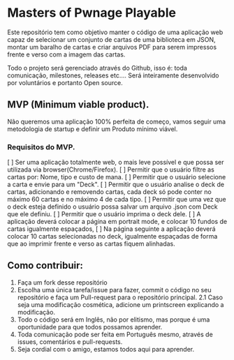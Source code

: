 # Masters of Pwnage Playable

Este repositório tem como objetivo manter o código de uma aplicação web capaz de selecionar um conjunto de cartas de uma biblioteca em JSON, montar um baralho de cartas e criar arquivos PDF para serem impressos frente e verso com a imagem das cartas.

Todo o projeto será gerenciado através do Github, isso é: toda comunicação, milestones, releases etc.... Será inteiramente desenvolvido por voluntários e portanto Open source.

## MVP (Minimum viable product).
Não queremos uma aplicação 100% perfeita de começo, vamos seguir uma metodologia de startup e definir um Produto mínimo viável.

### Requisitos do MVP.

[ ] Ser uma aplicação totalmente web, o mais leve possível e que possa ser utilizada via browser(Chrome/Firefox).
[ ] Permitir que o usuário filtre as cartas por: Nome, tipo e custo de mana.
[ ] Permitir que o usuário selecione a carta e envie para um "Deck".
[ ] Permitir que o usuário analise o deck de cartas, adicionando e removendo cartas, cada deck só pode conter no máximo 60 cartas e no máximo 4 de cada tipo.
[ ] Permitir que uma vez que o deck esteja definido o usuário possa salvar um arquivo .json com Deck que ele definiu.
[ ] Permitir que o usuário imprima o deck dele.
    [ ]  A aplicação deverá colocar a página em portrait mode, e colocar 10 fundos de cartas igualmente espaçados,
    [ ]  Na página seguinte a aplicação deverá colocar 10 cartas selecionadas no deck, igualmente espaçadas de forma que ao imprimir frente e verso as cartas fiquem alinhadas.

## Como contribuir:

1. Faça um fork desse repositório
2. Escolha uma única tarefa/issue para fazer, commit o código no seu repositório e faça um Pull-request para o repositório principal.
2.1 Caso seja uma modificação cosmética, adicione um printscreen explicando a modificação.
3. Todo o código será em Inglês, não por elitismo, mas porque é uma oportunidade para que todos possamos aprender.
4. Toda comunicação pode ser feita em Português mesmo, através de issues, comentários e pull-requests.
5. Seja cordial com o amigo, estamos todos aqui para aprender.